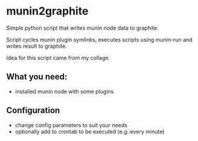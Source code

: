 # munin2graphite

Simple python script that writes munin node data to graphite.

Script cycles munin plugin symlinks, executes scripts using munin-run and writes result to graphite.

Idea for this script came from my collage.

## What you need:

- installed munin node with some plugins

## Configuration

- change config parameters to suit your needs
- optionally add to crontab to be executed (e.g.:every minute)
